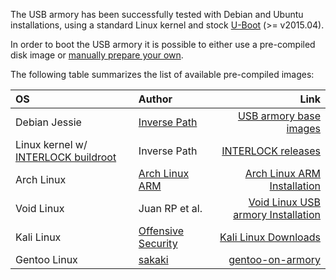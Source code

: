 The USB armory has been successfully tested with Debian and Ubuntu installations, using a standard Linux kernel and stock [U-Boot](http://www.denx.de/wiki/U-Boot) (>= v2015.04).

In order to boot the USB armory it is possible to either use a pre-compiled disk image or [manually prepare your own](https://github.com/inversepath/usbarmory/wiki/Preparing-a-bootable-microSD-image).

The following table summarizes the list of available pre-compiled images:

| OS            | Author             | Link |
|:--------------|:-------------------|-----:|
| Debian Jessie | [Inverse Path](https://inversepath.com)       | [USB armory base images](http://dev.inversepath.com/download/usbarmory) |
| Linux kernel w/ [INTERLOCK buildroot](https://github.com/inversepath/usbarmory/tree/master/software/buildroot) | Inverse Path | [INTERLOCK releases](https://github.com/inversepath/interlock/releases) |
| Arch Linux    | [Arch Linux ARM](http://archlinuxarm.org/)     | [Arch Linux ARM Installation](http://archlinuxarm.org/platforms/armv7/freescale/usb-armory) |
| Void Linux    | Juan RP et al.     | [Void Linux USB armory Installation](https://github.com/voidlinux/documentation/wiki/USB-Armory) |
| Kali Linux    | [Offensive Security](https://www.offensive-security.com/) | [Kali Linux Downloads](https://www.offensive-security.com/kali-linux-vmware-arm-image-download/)
| Gentoo Linux  | [sakaki](https://github.com/sakaki-) | [gentoo-on-armory](https://github.com/sakaki-/gentoo-on-armory) |